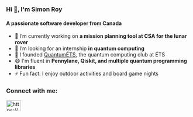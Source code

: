 ### Hi 👋, I'm Simon Roy
#### A passionate software developer from Canada

- 🔭 I’m currently working on **a mission planning tool at CSA for the lunar rover**
- 🌱 I’m looking for an internship **in quantum computing** 
- 👯 I founded [QuantumÉTS](https://quantumets.etsmtl.ca/), the quantum computing club at ÉTS
- 😄 I'm fluent in **Pennylane, Qiskit, and multiple quantum programming libraries**
- ⚡ Fun fact: I enjoy outdoor activities and board game nights

<h3 align="left">Connect with me:</h3>
<p align="left">
<a href="https://linkedin.com/in/https://www.linkedin.com/in/simonroy99/" target="blank"><img align="center" src="https://raw.githubusercontent.com/rahuldkjain/github-profile-readme-generator/master/src/images/icons/Social/linked-in-alt.svg" alt="https://www.linkedin.com/in/simonroy99/" height="30" width="40" /></a>
</p>

